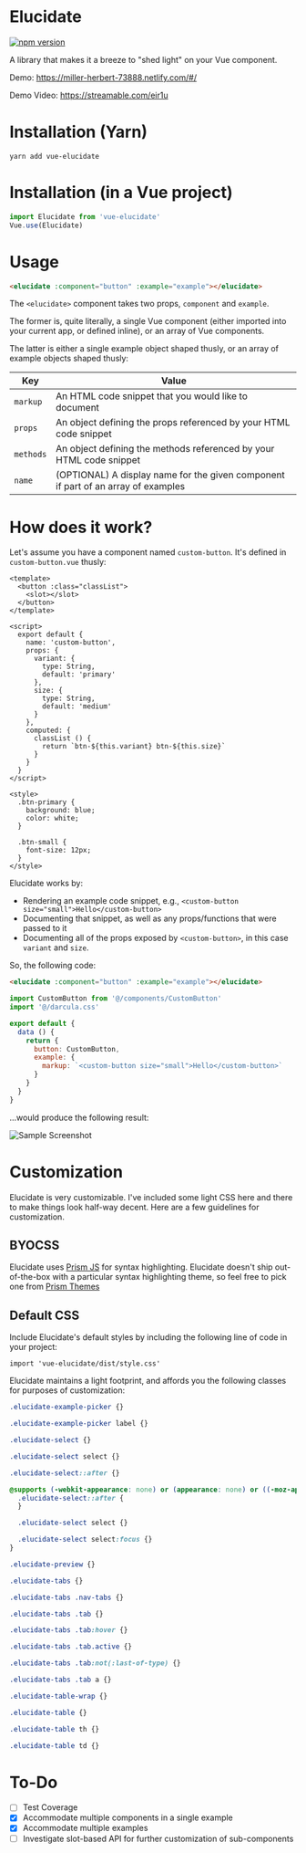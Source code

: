 # Elucidate
[![npm version](https://badge.fury.io/js/vue-elucidate.svg)](https://badge.fury.io/js/vue-elucidate)

A library that makes it a breeze to "shed light" on  your Vue component.

Demo: https://miller-herbert-73888.netlify.com/#/

Demo Video: https://streamable.com/eir1u

# Installation (Yarn)
```
yarn add vue-elucidate
```
# Installation (in a Vue project)
```js
import Elucidate from 'vue-elucidate'
Vue.use(Elucidate)
```
# Usage
```html
<elucidate :component="button" :example="example"></elucidate>
```

The `<elucidate>` component takes two props, `component` and `example`. 

The former is, quite literally, a single Vue component (either imported into your current app, or defined inline), or an array of Vue components.

The latter is either a single example object shaped thusly, or an array of example objects shaped thusly:

| Key | Value |
| --- | --- |
| `markup` | An HTML code snippet that you would like to document |
| `props` | An object defining the props referenced by your HTML code snippet |
| `methods` | An object defining the methods referenced by your HTML code snippet |
| `name` | (OPTIONAL) A display name for the given component if part of an array of examples |

# How does it work?

Let's assume you have a component named `custom-button`. It's defined in `custom-button.vue` thusly:

```vue
<template>
  <button :class="classList">
    <slot></slot>
  </button>
</template>

<script>
  export default {
    name: 'custom-button',
    props: {
      variant: {
        type: String,
        default: 'primary'
      },
      size: {
        type: String,
        default: 'medium'
      }
    },
    computed: {
      classList () {
        return `btn-${this.variant} btn-${this.size}`
      }
    }
  }
</script>

<style>
  .btn-primary {
    background: blue;
    color: white;
  }

  .btn-small {
    font-size: 12px;
  }
</style>
```

Elucidate works by:
- Rendering an example code snippet, e.g., `<custom-button size="small">Hello</custom-button>`
- Documenting that snippet, as well as any props/functions that were passed to it
- Documenting all of the props exposed by `<custom-button>`, in this case `variant` and `size`.

So, the following code:

```html
<elucidate :component="button" :example="example"></elucidate>
```

```js
import CustomButton from '@/components/CustomButton'
import '@/darcula.css'

export default {
  data () {
    return {
      button: CustomButton,
      example: {
        markup: `<custom-button size="small">Hello</custom-button>`
      }
    }
  }
}
```
...would produce the following result:

![Sample Screenshot](https://user-images.githubusercontent.com/5148596/31322500-ba7257e8-ac66-11e7-8e1c-1c05d006482c.png)

# Customization
Elucidate is very customizable. I've included some light CSS here and there to make things look half-way decent. Here are a few guidelines for customization.

## BYOCSS
Elucidate uses [Prism JS](http://prismjs.com/) for syntax highlighting. Elucidate doesn't ship out-of-the-box with a particular syntax highlighting theme, so feel free to pick one from [Prism Themes](https://github.com/PrismJS/prism-themes/)

## Default CSS
Include Elucidate's default styles by including the following line of code in your project:
```
import 'vue-elucidate/dist/style.css'
```

Elucidate maintains a light footprint, and affords you the following classes for purposes of customization:

```css
.elucidate-example-picker {}

.elucidate-example-picker label {}

.elucidate-select {}

.elucidate-select select {}

.elucidate-select::after {}

@supports (-webkit-appearance: none) or (appearance: none) or ((-moz-appearance: none) and (mask-type: alpha)) {
  .elucidate-select::after {
  }

  .elucidate-select select {}

  .elucidate-select select:focus {}
}

.elucidate-preview {}

.elucidate-tabs {}

.elucidate-tabs .nav-tabs {}

.elucidate-tabs .tab {}

.elucidate-tabs .tab:hover {}

.elucidate-tabs .tab.active {}

.elucidate-tabs .tab:not(:last-of-type) {}

.elucidate-tabs .tab a {}

.elucidate-table-wrap {}

.elucidate-table {}

.elucidate-table th {}

.elucidate-table td {}
```

# To-Do
- [ ] Test Coverage
- [x] Accommodate multiple components in a single example
- [x] Accommodate multiple examples
- [ ] Investigate slot-based API for further customization of sub-components
